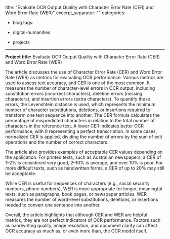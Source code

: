 
title: "Evaluate OCR Output Quality with Character Error Rate (CER) and Word Error Rate (WER)"
excerpt_separator: "<!--more-->"
categories:
 - blog
tags:
 - digital-humanities
   
 - projects





---
 
**Project title:** Evaluate OCR Output Quality with Character Error Rate (CER) and Word Error Rate (WER) 


The article discusses the use of Character Error Rate (CER) and Word Error Rate (WER) as metrics for evaluating OCR performance. Various metrics are used to assess text accuracy, and CER is one of the most common. It measures the number of character-level errors in OCR output, including substitution errors (incorrect characters), deletion errors (missing characters), and insertion errors (extra characters).
To quantify these errors, the Levenshtein distance is used, which represents the minimum number of character substitutions, deletions, or insertions required to transform one text sequence into another. The CER formula calculates the percentage of mispredicted characters in relation to the total number of characters in the reference text. A lower CER indicates better OCR performance, with 0 representing a perfect transcription. In some cases, normalized CER is applied, dividing the number of errors by the sum of edit operations and the number of correct characters.

The article also provides examples of acceptable CER values depending on the application. For printed texts, such as Australian newspapers, a CER of 1–2% is considered very good, 2–10% is average, and over 10% is poor. For more difficult texts, such as handwritten forms, a CER of up to 20% may still be acceptable.

While CER is useful for sequences of characters (e.g., social security numbers, phone numbers), WER is more appropriate for longer, meaningful texts, such as paragraphs, book pages, or newspaper articles. WER measures the number of word-level substitutions, deletions, or insertions needed to convert one sentence into another.

Overall, the article highlights that although CER and WER are helpful metrics, they are not perfect indicators of OCR performance. Factors such as handwriting quality, image resolution, and document clarity can affect OCR accuracy as much as, or even more than, the OCR model itself.



 
